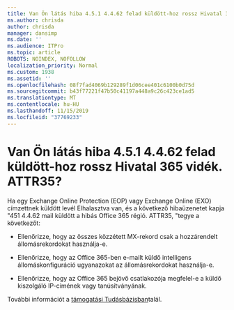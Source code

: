 ```yaml
---
title: Van Ön látás hiba 4.5.1 4.4.62 felad küldött-hoz rossz Hivatal 365 vidék. ATTR35?
ms.author: chrisda
author: chrisda
manager: dansimp
ms.date: ''
ms.audience: ITPro
ms.topic: article
ROBOTS: NOINDEX, NOFOLLOW
localization_priority: Normal
ms.custom: 1938
ms.assetid: ''
ms.openlocfilehash: 08f7fad4069b129289f1d06cee401c6100b0d75d
ms.sourcegitcommit: b43f77221f47b50c41197a448a9c26c423ce1ad5
ms.translationtype: MT
ms.contentlocale: hu-HU
ms.lasthandoff: 11/15/2019
ms.locfileid: "37769233"
---
```

# <a name="are-you-seeing-error-451-4462-mail-sent-to-the-wrong-office-365-region-attr35"></a>Van Ön látás hiba 4.5.1 4.4.62 felad küldött-hoz rossz Hivatal 365 vidék. ATTR35?

Ha egy Exchange Online Protection (EOP) vagy Exchange Online (EXO) címzettnek küldött levél Elhalasztva van, és a következő hibaüzenetet kapja "451 4.4.62 mail küldött a hibás Office 365 régió. ATTR35, "tegye a következőt:

- Ellenőrizze, hogy az összes közzétett MX-rekord csak a hozzárendelt állomásrekordokat használja-e.

- Ellenőrizze, hogy az Office 365-ben e-mailt küldő intelligens állomáskonfiguráció ugyanazokat az állomásrekordokat használja-e.

- Ellenőrizze, hogy az Office 365 bejövő csatlakozója megfelel-e a küldő kiszolgáló IP-címének vagy tanúsítványának.

További információt a [támogatási Tudásbázisban](https://support.microsoft.com/help/4057301/attr35-response-code-when-mail-is-sent-to-eop-exo)talál.
